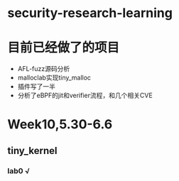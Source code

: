 # security-research-learning

# 目前已经做了的项目
- AFL-fuzz源码分析
- malloclab实现tiny_malloc
- 插件写了一半
- 分析了eBPF的jit和verifier流程，和几个相关CVE

# Week10,5.30-6.6
## tiny_kernel
### lab0 √
